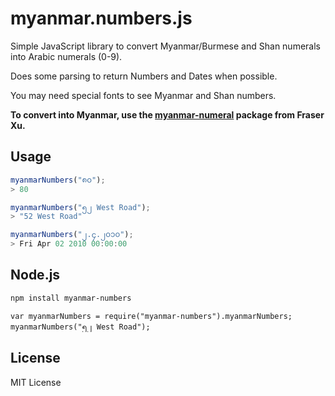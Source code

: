 # myanmar.numbers.js

Simple JavaScript library to convert Myanmar/Burmese and Shan numerals into
Arabic numerals (0-9).

Does some parsing to return Numbers and Dates when possible.

You may need special fonts to see Myanmar and Shan numbers.

**To convert into Myanmar, use the <a href="https://github.com/fraserxu/myanmar-numeral">myanmar-numeral</a> package from Fraser Xu.**

## Usage

```javascript
myanmarNumbers("၈၀");
> 80

myanmarNumbers("၅၂ West Road");
> "52 West Road"

myanmarNumbers("၂.၄.၂၀၁၀");
> Fri Apr 02 2010 00:00:00
```

## Node.js

```bash
npm install myanmar-numbers
```

```
var myanmarNumbers = require("myanmar-numbers").myanmarNumbers;
myanmarNumbers("၅၂ West Road");
```

## License

MIT License

